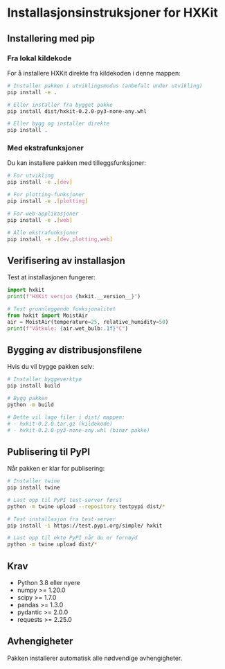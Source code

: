 # Installasjonsinstruksjoner for HXKit

## Installering med pip

### Fra lokal kildekode

For å installere HXKit direkte fra kildekoden i denne mappen:

```bash
# Installer pakken i utviklingsmodus (anbefalt under utvikling)
pip install -e .

# Eller installer fra bygget pakke
pip install dist/hxkit-0.2.0-py3-none-any.whl

# Eller bygg og installer direkte
pip install .
```

### Med ekstrafunksjoner

Du kan installere pakken med tilleggsfunksjoner:

```bash
# For utvikling
pip install -e .[dev]

# For plotting-funksjoner
pip install -e .[plotting]

# For web-applikasjoner
pip install -e .[web]

# Alle ekstrafunksjoner
pip install -e .[dev,plotting,web]
```

## Verifisering av installasjon

Test at installasjonen fungerer:

```python
import hxkit
print(f"HXKit versjon {hxkit.__version__}")

# Test grunnleggende funksjonalitet
from hxkit import MoistAir
air = MoistAir(temperature=25, relative_humidity=50)
print(f"Våtkule: {air.wet_bulb:.1f}°C")
```

## Bygging av distribusjonsfilene

Hvis du vil bygge pakken selv:

```bash
# Installer byggeverktyø
pip install build

# Bygg pakken
python -m build

# Dette vil lage filer i dist/ mappen:
# - hxkit-0.2.0.tar.gz (kildekode)
# - hxkit-0.2.0-py3-none-any.whl (binær pakke)
```

## Publisering til PyPI

Når pakken er klar for publisering:

```bash
# Installer twine
pip install twine

# Last opp til PyPI test-server først
python -m twine upload --repository testpypi dist/*

# Test installasjon fra test-server
pip install -i https://test.pypi.org/simple/ hxkit

# Last opp til ekte PyPI når du er fornøyd
python -m twine upload dist/*
```

## Krav

- Python 3.8 eller nyere
- numpy >= 1.20.0
- scipy >= 1.7.0  
- pandas >= 1.3.0
- pydantic >= 2.0.0
- requests >= 2.25.0

## Avhengigheter

Pakken installerer automatisk alle nødvendige avhengigheter.